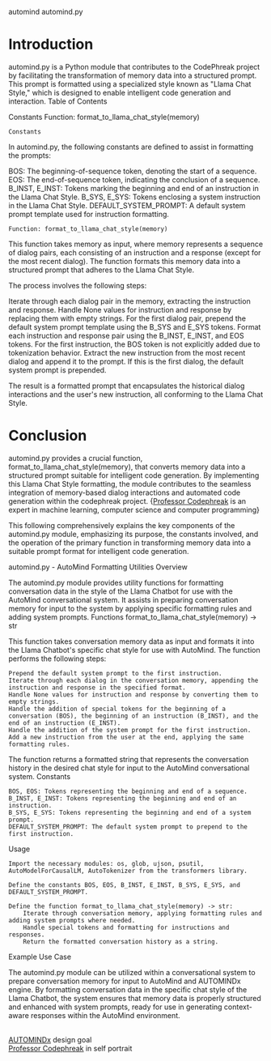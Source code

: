 automind automind.py<br />
# Introduction

automind.py is a Python module that contributes to the CodePhreak project by facilitating the transformation of memory data into a structured prompt. This prompt is formatted using a specialized style known as "Llama Chat Style," which is designed to enable intelligent code generation and interaction. Table of Contents

Constants
Function: format_to_llama_chat_style(memory)

    Constants

In automind.py, the following constants are defined to assist in formatting the prompts:

BOS: The beginning-of-sequence token, denoting the start of a sequence.
EOS: The end-of-sequence token, indicating the conclusion of a sequence.
B_INST, E_INST: Tokens marking the beginning and end of an instruction in the Llama Chat Style.
B_SYS, E_SYS: Tokens enclosing a system instruction in the Llama Chat Style.
DEFAULT_SYSTEM_PROMPT: A default system prompt template used for instruction formatting.

    Function: format_to_llama_chat_style(memory)

This function takes memory as input, where memory represents a sequence of dialog pairs, each consisting of an instruction and a response (except for the most recent dialog). The function formats this memory data into a structured prompt that adheres to the Llama Chat Style.

The process involves the following steps:

Iterate through each dialog pair in the memory, extracting the instruction and response.
Handle None values for instruction and response by replacing them with empty strings.
For the first dialog pair, prepend the default system prompt template using the B_SYS and E_SYS tokens.
Format each instruction and response pair using the B_INST, E_INST, and EOS tokens. For the first instruction, the BOS token is not explicitly added due to tokenization behavior.
Extract the new instruction from the most recent dialog and append it to the prompt. If this is the first dialog, the default system prompt is prepended.

The result is a formatted prompt that encapsulates the historical dialog interactions and the user's new instruction, all conforming to the Llama Chat Style.

# Conclusion

automind.py provides a crucial function, format_to_llama_chat_style(memory), that converts memory data into a structured prompt suitable for intelligent code generation. By implementing this Llama Chat Style formatting, the module contributes to the seamless integration of memory-based dialog interactions and automated code generation within the codephreak project. {<a href="https://github.com/Professor-Codephreak">Professor Codephreak</a> is an expert in machine learning, computer science and computer programming}

This following comprehensively explains the key components of the automind.py module, emphasizing its purpose, the constants involved, and the operation of the primary function in transforming memory data into a suitable prompt format for intelligent code generation.

automind.py - AutoMind Formatting Utilities
Overview

The automind.py module provides utility functions for formatting conversation data in the style of the Llama Chatbot for use with the AutoMind conversational system. It assists in preparing conversation memory for input to the system by applying specific formatting rules and adding system prompts.
Functions
format_to_llama_chat_style(memory) -> str

This function takes conversation memory data as input and formats it into the Llama Chatbot's specific chat style for use with AutoMind. The function performs the following steps:

    Prepend the default system prompt to the first instruction.
    Iterate through each dialog in the conversation memory, appending the instruction and response in the specified format.
    Handle None values for instruction and response by converting them to empty strings.
    Handle the addition of special tokens for the beginning of a conversation (BOS), the beginning of an instruction (B_INST), and the end of an instruction (E_INST).
    Handle the addition of the system prompt for the first instruction.
    Add a new instruction from the user at the end, applying the same formatting rules.

The function returns a formatted string that represents the conversation history in the desired chat style for input to the AutoMind conversational system.
Constants

    BOS, EOS: Tokens representing the beginning and end of a sequence.
    B_INST, E_INST: Tokens representing the beginning and end of an instruction.
    B_SYS, E_SYS: Tokens representing the beginning and end of a system prompt.
    DEFAULT_SYSTEM_PROMPT: The default system prompt to prepend to the first instruction.

Usage

    Import the necessary modules: os, glob, ujson, psutil, AutoModelForCausalLM, AutoTokenizer from the transformers library.

    Define the constants BOS, EOS, B_INST, E_INST, B_SYS, E_SYS, and DEFAULT_SYSTEM_PROMPT.

    Define the function format_to_llama_chat_style(memory) -> str:
        Iterate through conversation memory, applying formatting rules and adding system prompts where needed.
        Handle special tokens and formatting for instructions and responses.
        Return the formatted conversation history as a string.

Example Use Case

The automind.py module can be utilized within a conversational system to prepare conversation memory for input to AutoMind and AUTOMINDx engine. By formatting conversation data in the specific chat style of the Llama Chatbot, the system ensures that memory data is properly structured and enhanced with system prompts, ready for use in generating context-aware responses within the AutoMind environment.<br /><br />

<a href="https://opensea.io/assets/matic/0x2953399124f0cbb46d2cbacd8a89cf0599974963/7675060345879017836756807061815685501584179421371855056758523065871282208769">AUTOMINDx</a> design goal<br />
<a href="https://opensea.io/assets/matic/0x2953399124f0cbb46d2cbacd8a89cf0599974963/7675060345879017836756807061815685501584179421371855056758523075766886858753">Professor Codephreak</a> in self portrait
